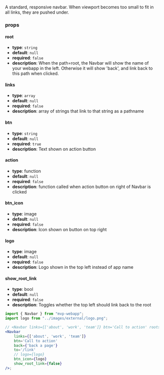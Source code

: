 A standard, responsive navbar. When viewport becomes too small to fit in all links, they are pushed under. 

### props
#### root
- **type**: `string`
- **default**: `null`
- **required**: `false`
- **description**: When the path=root, the Navbar will show the name of your webapp in the left. Otherwise it will show 'back', and link back to this path when clicked.

#### links
- **type**: `array`
- **default**: `null`
- **required**: `false`
- **description**: array of strings that link to that string as a pathname

#### btn
- **type**: `string` 
- **default**: `null`
- **required**: `true`
- **description**: Text shown on action button

#### action 
- **type**: function
- **default**: `null`
- **required**: `false`
- **description**: function called when action button on right of Navbar is clicked

#### btn_icon
- **type**: image 
- **default**: `null`
- **required**: `false`
- **description**: Icon shown on button on top right

#### logo 
- **type**: image
- **default**: `null`
- **required**: `false`
- **description**: Logo shown in the top left instead of app name

#### show_root_link
- **type**: bool
- **default**: `null`
- **required**: `false`
- **description**: Toggles whether the top left should link back to the root

<!-- 
#### back
- **type**: `bool`
- **default**: `null`
- **required**: `false`
- **description**: url to go back to when not on root page -->

```jsx
import { Navbar } from "mvp-webapp";
import logo from "../images/external/logo.png";

// <Navbar links={['about', 'work', 'team']} btn='Call to action' roots={[]}/>;
<Navbar 
    links={['about', 'work', 'team']} 
    btn='Call to action' 
    back={'back a page'}
    to='/link'
    // logo={logo}
    btn_icon={logo}
    show_root_link={false}
/>;
```